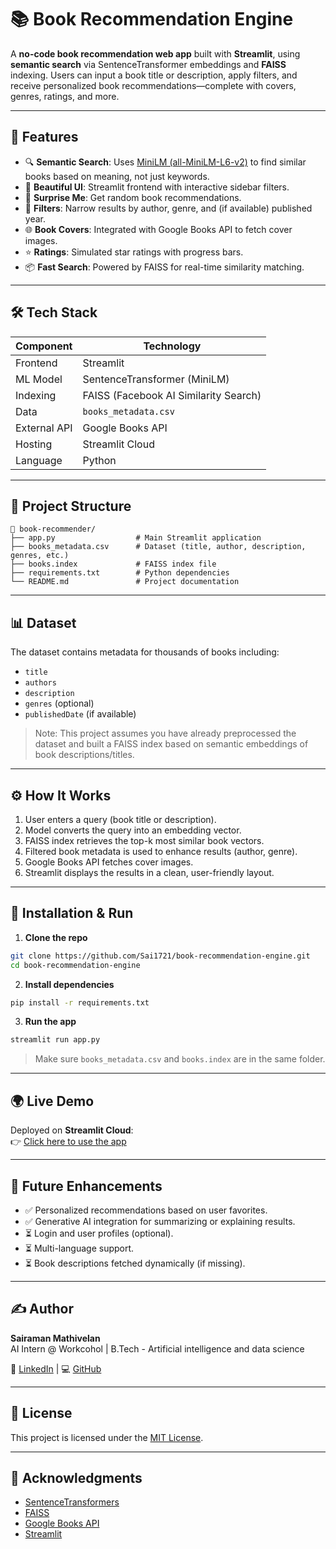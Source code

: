 # 📚 Book Recommendation Engine

A **no-code book recommendation web app** built with **Streamlit**, using **semantic search** via SentenceTransformer embeddings and **FAISS** indexing. Users can input a book title or description, apply filters, and receive personalized book recommendations—complete with covers, genres, ratings, and more.

---

## 🚀 Features

- 🔍 **Semantic Search**: Uses [MiniLM (all-MiniLM-L6-v2)](https://huggingface.co/sentence-transformers/all-MiniLM-L6-v2) to find similar books based on meaning, not just keywords.
- 🎨 **Beautiful UI**: Streamlit frontend with interactive sidebar filters.
- 🎲 **Surprise Me**: Get random book recommendations.
- 🎯 **Filters**: Narrow results by author, genre, and (if available) published year.
- 🌐 **Book Covers**: Integrated with Google Books API to fetch cover images.
- ⭐ **Ratings**: Simulated star ratings with progress bars.
- 📦 **Fast Search**: Powered by FAISS for real-time similarity matching.

---

## 🛠️ Tech Stack

| Component      | Technology                        |
|----------------|-----------------------------------|
| Frontend       | Streamlit                         |
| ML Model       | SentenceTransformer (MiniLM)      |
| Indexing       | FAISS (Facebook AI Similarity Search) |
| Data           | `books_metadata.csv`              |
| External API   | Google Books API                  |
| Hosting        | Streamlit Cloud                   |
| Language       | Python                            |

---

## 📂 Project Structure

```
📁 book-recommender/
├── app.py                  # Main Streamlit application
├── books_metadata.csv      # Dataset (title, author, description, genres, etc.)
├── books.index             # FAISS index file
├── requirements.txt        # Python dependencies
└── README.md               # Project documentation
```

---

## 📊 Dataset

The dataset contains metadata for thousands of books including:

- `title`
- `authors`
- `description`
- `genres` (optional)
- `publishedDate` (if available)

> Note: This project assumes you have already preprocessed the dataset and built a FAISS index based on semantic embeddings of book descriptions/titles.

---

## ⚙️ How It Works

1. User enters a query (book title or description).
2. Model converts the query into an embedding vector.
3. FAISS index retrieves the top-k most similar book vectors.
4. Filtered book metadata is used to enhance results (author, genre).
5. Google Books API fetches cover images.
6. Streamlit displays the results in a clean, user-friendly layout.

---


## 🔧 Installation & Run

1. **Clone the repo**

```bash
git clone https://github.com/Sai1721/book-recommendation-engine.git
cd book-recommendation-engine
```

2. **Install dependencies**

```bash
pip install -r requirements.txt
```

3. **Run the app**

```bash
streamlit run app.py
```

> Make sure `books_metadata.csv` and `books.index` are in the same folder.

---

## 🌍 Live Demo

Deployed on **Streamlit Cloud**:  
👉 [Click here to use the app](https://book-recommendation-engine.streamlit.app/)

---

## 📌 Future Enhancements

* ✅ Personalized recommendations based on user favorites.
* ✅ Generative AI integration for summarizing or explaining results.
* ⏳ Login and user profiles (optional).
* ⏳ Multi-language support.
* ⏳ Book descriptions fetched dynamically (if missing).

---

## ✍️ Author

**Sairaman Mathivelan**  
AI Intern @ Workcohol | B.Tech - Artificial intelligence and data science

🔗 [LinkedIn](https://www.linkedin.com/in/sairaman-mathivelan-3304b626b/) | 💻 [GitHub](https://github.com/Sai1721)

---

## 📃 License

This project is licensed under the [MIT License](LICENSE/LICENSE.md).

---

## 🙌 Acknowledgments

* [SentenceTransformers](https://www.sbert.net/)
* [FAISS](https://github.com/facebookresearch/faiss)
* [Google Books API](https://developers.google.com/books)
* [Streamlit](https://streamlit.io/)